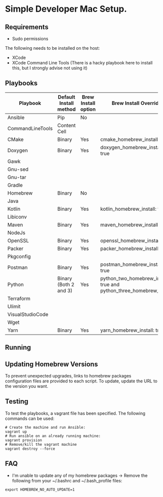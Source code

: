 # Simple Developer Mac Setup.


## Requirements
* Sudo permissions

The following needs to be installed on the host:
* XCode 
* XCode Command Line Tools (There is a hacky playbook here to install this, but I strongly advise not using it)

## Playbooks

| Playbook          | Default Install method| Brew Install option | Brew Install Override                                               |
| ----------------- | --------------------- | ------------------- | ------------------------------------------------------------------- |
| Ansible           | Pip                   | No                  |                                                                     |  
| CommandLineTools  | Content Cell          |                     |                                                                     | 
| CMake             | Binary                | Yes                 | cmake_homebrew_install: true                                        |
| Doxygen           | Binary                | Yes                 | doxygen_homebrew_install: true                                      |
| Gawk              |                       |                     |                                                                     |
| Gnu-sed           |                       |                     |                                                                     |
| Gnu-tar           |                       |                     |                                                                     |
| Gradle            |                       |                     |                                                                     |
| Homebrew          | Binary                | No                  |                                                                     |
| Java              |                       |                     |                                                                     |
| Kotlin            | Binary                | Yes                 | kotlin_homebrew_install: true                                       |
| Libiconv          |                       |                     |                                                                     |
| Maven             | Binary                | Yes                 | maven_homebrew_install: true                                        |
| NodeJs            |                       |                     |                                                                     |
| OpenSSL           | Binary                | Yes                 | openssl_homebrew_install: true                                      |
| Packer            | Binary                | Yes                 | packer_homebrew_install: true                                       |
| Pkgconfig         |                       |                     |                                                                     |
| Postman           | Binary                | Yes                 | postman_homebrew_install: true                                      |
| Python            | Binary (Both 2 and 3) | Yes                 | python_two_homebrew_install: true and python_three_homebrew_install |
| Terraform         |                       |                     |                                                                     |
| Ulimit            |                       |                     |                                                                     |
| VisualStudioCode  |                       |                     |                                                                     |
| Wget              |                       |                     |                                                                     |
| Yarn              | Binary                | Yes                 | yarn_homebrew_install: true                                         |

## Running

## Updating Homebrew Versions

To prevent unexpected upgrades, links to homebrew packages configuration files are provided to each script. To update, update the URL to the version you want.

## Testing

To test the playbooks, a vagrant file has been specified. The following commands can be used:

```
# Create the machine and run Ansible:
vagrant up
# Run ansible on an already running machine:
vagrant provision
# Remove/kill the vagrant machine
vagrant destroy --force
```

## FAQ

* I'm unable to update any of my homebrew packages -> Remove the following from your ~/.bashrc and ~/.bash_profile files:

```
export HOMEBREW_NO_AUTO_UPDATE=1
```
